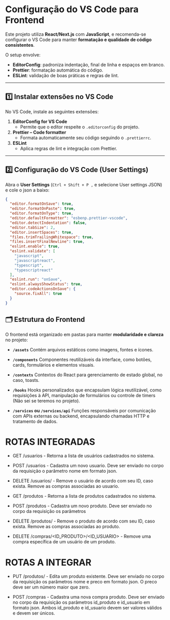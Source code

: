 # Configuração do VS Code para Frontend

Este projeto utiliza **React/Next.js** com **JavaScript**, e recomenda-se configurar o VS Code para manter **formatação e qualidade de código consistentes**.

O setup envolve:

- **EditorConfig**: padroniza indentação, final de linha e espaços em branco.
- **Prettier**: formatação automática do código.
- **ESLint**: validação de boas práticas e regras de lint.

---

## 1️⃣ Instalar extensões no VS Code

No VS Code, instale as seguintes extensões:

1. **EditorConfig for VS Code**
   - Permite que o editor respeite o `.editorconfig` do projeto.
2. **Prettier – Code formatter**
   - Formata automaticamente seu código seguindo o `.prettierrc`.
3. **ESLint**
   - Aplica regras de lint e integração com Prettier.

---

## 2️⃣ Configuração do VS Code (User Settings)

Abra o **User Settings** (`Ctrl + Shift + P ,` e selecione User settings JSON) e cole o json a baixo:

```json
{
  "editor.formatOnSave": true,
  "editor.formatOnPaste": true,
  "editor.formatOnType": true,
  "editor.defaultFormatter": "esbenp.prettier-vscode",
  "editor.detectIndentation": false,
  "editor.tabSize": 2,
  "editor.insertSpaces": true,
  "files.trimTrailingWhitespace": true,
  "files.insertFinalNewline": true,
  "eslint.enable": true,
  "eslint.validate": [
    "javascript",
    "javascriptreact",
    "typescript",
    "typescriptreact"
  ],
  "eslint.run": "onSave",
  "eslint.alwaysShowStatus": true,
  "editor.codeActionsOnSave": {
    "source.fixAll": true
  }
}
```

## 🗂 Estrutura do Frontend

O frontend está organizado em pastas para manter **modularidade e clareza** no projeto:

- **`/assets`**
  Contém arquivos estáticos como imagens, fontes e ícones.

- **`/components`**
  Componentes reutilizáveis da interface, como botões, cards, formulários e elementos visuais.

- **`/contexts`**
  Contextos do React para gerenciamento de estado global, no caso, toasts.

- **`/hooks`**
  Hooks personalizados que encapsulam lógica reutilizável, como requisições à API, manipulação de formulários ou controle de timers (Não sei se teremos no projeto).

- **`/services` ou `/services/api`**
  Funções responsáveis por comunicação com APIs externas ou backend, encapsulando chamadas HTTP e tratamento de dados.

# ROTAS INTEGRADAS

- GET /usuarios - Retorna a lista de usuários cadastrados no sistema.

- POST /usuarios - Cadastra um novo usuario. Deve ser enviado no corpo da requisição o parâmetro nome em formato json.

- DELETE /usuarios/<ID> - Remove o usuário de acordo com seu ID, caso exista. Remove as compras associadas ao usuario.

- GET /produtos - Retorna a lista de produtos cadastrados no sistema.

- POST /produtos - Cadastra um novo produto. Deve ser enviado no corpo da requisição os parâmetros

- DELETE /produtos/<ID> - Remove o produto de acordo com seu ID, caso exista. Remove as compras associadas ao produto.

- DELETE /compras/<ID_PRODUTO>/<ID_USUARIO> - Remove uma compra específica de um usuário de um produto.

# ROTAS A INTEGRAR

- PUT /produtos/<ID> - Edita um produto existente. Deve ser enviado no corpo da requisição os parâmetros nome e preco em formato json. O preco deve ser um número maior que zero.

- POST /compras - Cadastra uma nova compra produto. Deve ser enviado no corpo da requisição os parâmetros id_produto e id_usuario em formato json. Ambos id_produto e id_usuario devem ser valores válidos e devem ser únicos.
